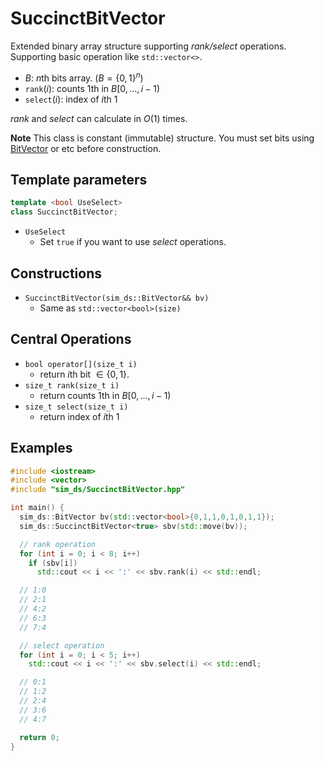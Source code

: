 # SuccinctBitVector

Extended binary array structure supporting *rank/select* operations.
Supporting basic operation like `std::vector<>`.

- $B$: $n$th bits array. $(B = \{0,1\}^n)$
- $\texttt{rank}(i)$: counts $1$th in $B[0, \dots, i-1)$
- $\texttt{select}(i)$: index of $i$th 1

*rank* and *select* can calculate in $O(1)$ times.

**Note**
This class is constant (immutable) structure.
You must set bits using [BitVector](/BitVector.md) or etc before construction.

## Template parameters
```c++
template <bool UseSelect>
class SuccinctBitVector;
```

- `UseSelect`
  - Set `true` if you want to use *select* operations.

## Constructions
- `SuccinctBitVector(sim_ds::BitVector&& bv)`
  - Same as `std::vector<bool>(size)`

## Central Operations
- `bool operator[](size_t i)`
  - return $i$th bit $\in \{0,1\}$.
- `size_t rank(size_t i)`
  - return counts $1$th in $B[0, \dots, i-1)$
- `size_t select(size_t i)`
  - return index of $i$th 1

## Examples
```c++
#include <iostream>
#include <vector>
#include "sim_ds/SuccinctBitVector.hpp"

int main() {
  sim_ds::BitVector bv(std::vector<bool>{0,1,1,0,1,0,1,1});
  sim_ds::SuccinctBitVector<true> sbv(std::move(bv));

  // rank operation
  for (int i = 0; i < 8; i++)
    if (sbv[i])
      std::cout << i << ':' << sbv.rank(i) << std::endl;

  // 1:0
  // 2:1
  // 4:2
  // 6:3
  // 7:4

  // select operation
  for (int i = 0; i < 5; i++)
    std::cout << i << ':' << sbv.select(i) << std::endl;

  // 0:1
  // 1:2
  // 2:4
  // 3:6
  // 4:7

  return 0;
}
```
